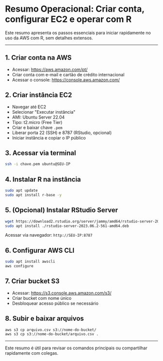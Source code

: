 # Resumo Operacional: Criar conta, configurar EC2 e operar com R

Este resumo apresenta os passos essenciais para iniciar rapidamente no uso da AWS com R, sem detalhes extensos.

---

## 1. Criar conta na AWS
- Acessar: https://aws.amazon.com/pt/
- Criar conta com e-mail e cartão de crédito internacional
- Acessar o console: https://console.aws.amazon.com/

## 2. Criar instância EC2
- Navegar até EC2
- Selecionar "Executar instância"
- AMI: Ubuntu Server 22.04
- Tipo: t2.micro (Free Tier)
- Criar e baixar chave `.pem`
- Liberar porta 22 (SSH) e 8787 (RStudio, opcional)
- Iniciar instância e copiar o IP público

## 3. Acessar via terminal
```bash
ssh -i chave.pem ubuntu@SEU-IP
```

## 4. Instalar R na instância
```bash
sudo apt update
sudo apt install r-base -y
```

## 5. (Opcional) Instalar RStudio Server
```bash
wget https://download2.rstudio.org/server/jammy/amd64/rstudio-server-2023.06.2-561-amd64.deb
sudo apt install ./rstudio-server-2023.06.2-561-amd64.deb
```
Acessar via navegador: `http://SEU-IP:8787`

## 6. Configurar AWS CLI
```bash
sudo apt install awscli
aws configure
```

## 7. Criar bucket S3
- Acessar: https://s3.console.aws.amazon.com/s3/
- Criar bucket com nome único
- Desbloquear acesso público se necessário

## 8. Subir e baixar arquivos
```bash
aws s3 cp arquivo.csv s3://nome-do-bucket/
aws s3 cp s3://nome-do-bucket/arquivo.csv .
```

---

Este resumo é útil para revisar os comandos principais ou compartilhar rapidamente com colegas.